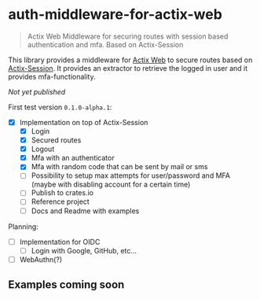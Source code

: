 # auth-middleware-for-actix-web
> Actix Web Middleware for securing routes with session based authentication and mfa. Based on Actix-Session

This library provides a middleware for [Actix Web](https://github.com/actix/actix-web) to secure routes based on [Actix-Session](https://github.com/actix/actix-extras/tree/master/actix-session). It provides an extractor to retrieve the logged in user and it provides mfa-functionality.

*Not yet published*

First test version `0.1.0-alpha.1`:
- [x] Implementation on top of Actix-Session
    - [x] Login
    - [x] Secured routes
    - [x] Logout
    - [x] Mfa with an authenticator
    - [x] Mfa with random code that can be sent by mail or sms
    - [ ] Possibility to setup max attempts for user/password and MFA (maybe with disabling account for a certain time)
    - [ ] Publish to crates.io
    - [ ] Reference project
    - [ ] Docs and Readme with examples

Planning:
- [ ] Implementation for OIDC
    - [ ] Login with Google, GitHub, etc...
- [ ] WebAuthn(?)

## Examples coming soon







